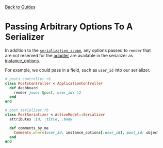 [Back to Guides](../README.md)

# Passing Arbitrary Options To A Serializer

In addition to the [`serialization_scope`](../general/serializers.md#scope), any options passed to `render`
that are not reserved for the [adapter](../general/rendering.md#adapter_opts)
are available in the serializer as [instance_options](../general/serializers.md#instance_options).

For example, we could pass in a field, such as `user_id` into our serializer.

```ruby
# posts_controller.rb
class PostsController < ApplicationController
  def dashboard
    render json: @post, user_id: 12
  end
end

# post_serializer.rb
class PostSerializer < ActiveModel::Serializer
  attributes :id, :title, :body

  def comments_by_me
    Comments.where(user_id: instance_options[:user_id], post_id: object.id)
  end
end
```
